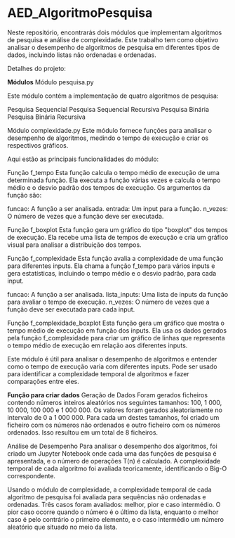 # AED_AlgoritmoPesquisa

Neste repositório, encontrarás dois módulos que implementam algoritmos de pesquisa e análise de complexidade. Este trabalho tem como objetivo analisar o desempenho de algoritmos de pesquisa em diferentes tipos de dados, incluindo listas não ordenadas e ordenadas. 

Detalhes do projeto:

**Módulos**
Módulo pesquisa.py

Este módulo contém a implementação de quatro algoritmos de pesquisa:

Pesquisa Sequencial
Pesquisa Sequencial Recursiva
Pesquisa Binária
Pesquisa Binária Recursiva

Módulo complexidade.py
Este módulo fornece funções para analisar o desempenho de algoritmos, medindo o tempo de execução e criar os respectivos gráficos.

Aqui estão as principais funcionalidades do módulo:

Função f_tempo
Esta função calcula o tempo médio de execução de uma determinada função. Ela executa a função várias vezes e calcula o tempo médio e o desvio padrão dos tempos de execução. Os argumentos da função são:

funcao: A função a ser analisada.
entrada: Um input para a função.
n_vezes: O número de vezes que a função deve ser executada.

Função f_boxplot
Esta função gera um gráfico do tipo "boxplot" dos tempos de execução. Ela recebe uma lista de tempos de execução e cria um gráfico visual para analisar a distribuição dos tempos.

Função f_complexidade
Esta função avalia a complexidade de uma função para diferentes inputs. Ela chama a função f_tempo para vários inputs e gera estatísticas, incluindo o tempo médio e o desvio padrão, para cada input.

funcao: A função a ser analisada.
lista_inputs: Uma lista de inputs da função para avaliar o tempo de execução.
n_vezes: O número de vezes que a função deve ser executada para cada input.

Função f_complexidade_boxplot
Esta função gera um gráfico que mostra o tempo médio de execução em função dos inputs. Ela usa os dados gerados pela função f_complexidade para criar um gráfico de linhas que representa o tempo médio de execução em relação aos diferentes inputs.

Este módulo é útil para analisar o desempenho de algoritmos e entender como o tempo de execução varia com diferentes inputs. Pode ser usado para identificar a complexidade temporal de algoritmos e fazer comparações entre eles.


**Função para criar dados**
Geração de Dados
Foram gerados ficheiros contendo números inteiros aleatórios nos seguintes tamanhos: 100, 1 000, 10 000, 100 000 e 1 000 000. Os valores foram gerados aleatoriamente no intervalo de 0 a 1 000 000. Para cada um destes tamanhos, foi criado um ficheiro com os números não ordenados e outro ficheiro com os números ordenados. Isso resultou em um total de 8 ficheiros.

Análise de Desempenho
Para analisar o desempenho dos algoritmos, foi criado um Jupyter Notebook onde cada uma das funções de pesquisa é apresentada, e o número de operações T(n) é calculado. A complexidade temporal de cada algoritmo foi avaliada teoricamente, identificando o Big-O correspondente.

Usando o módulo de complexidade, a complexidade temporal de cada algoritmo de pesquisa foi avaliada para sequências não ordenadas e ordenadas. Três casos foram avaliados: melhor, pior e caso intermédio. O pior caso ocorre quando o número é o último da lista, enquanto o melhor caso é pelo contrário o primeiro elemento, e o caso intermédio um número aleatório que situado no meio da lista. 
